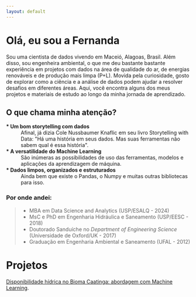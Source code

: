 ```yaml
---
layout: default
---
```


# Olá, eu sou a Fernanda
Sou uma cientista de dados vivendo em Maceió, Alagoas, Brasil. 
Além disso, sou engenheira ambiental, o que me deu bastante bastante experiência em projetos com dados na área de qualidade do ar, de energias renováveis e de produção mais limpa (P+L).
Movida pela curiosidade, gosto de explorar como a ciência e a análise de dados podem ajudar a resolver desafios em diferentes áreas.
Aqui, você encontra alguns dos meus projetos e materiais de estudo ao longo da minha jornada de aprendizado.

## O que chama minha atenção?
<dl>
<dt><b>* Um bom storytelling com dados</b></dt>
<dd>Afinal, já dizia Cole Nussbaumer Knaflic em seu livro Storytelling with Data: "Há uma história em seus dados. Mas suas ferramentas não sabem qual é essa história".</dd>
<dt><b>* A versatilidade do Machine Learning</b></dt>
<dd>São inúmeras as possibilidades de uso das ferramentas, modelos e aplicações da aprendizagem de máquina.</dd>
<dt><b>* Dados limpos, organizados e estruturados</b></dt>
<dd>Ainda bem que existe o Pandas, o Numpy e muitas outras bibliotecas para isso.</dd>
</dl>

### Por onde andei: 
> * MBA em Data Science and Analytics (USP/ESALQ - 2024)  
> * MsC e PhD em Engenharia Hidráulica e Saneamento (USP/EESC - 2018)  
> * Doutorado Sanduíche no _Department of Engineering Science_ (Universidade de Oxford/UK - 2017)  
> * Graduação em Engenharia Ambiental e Saneamento (UFAL - 2012)

# Projetos

[Disponibilidade hídrica no Bioma Caatinga: abordagem com Machine Learning](https://fernandaspeiter.github.io/q95_caatinga_saofrancisco/).


